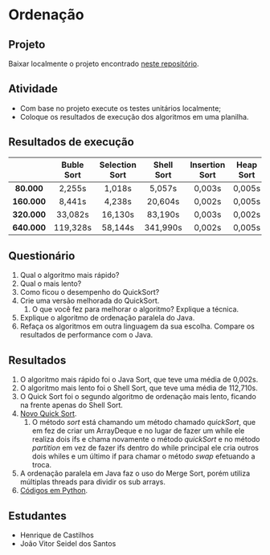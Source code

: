 # Ordenação

## Projeto

Baixar localmente o projeto encontrado [neste repositório](https://github.com/glauco-vinicius/estruturadedados).

## Atividade

* Com base no projeto execute os testes unitários localmente;
* Coloque os resultados de execução dos algoritmos em uma planilha.

## Resultados de execução

|             | Buble Sort | Selection Sort | Shell Sort | Insertion Sort | Heap Sort | Merge Sort | Quick Sort | Java Parallel | Java Sort |
| :---------: | :--------: | :------------: | :--------: | :------------: | :-------: | :--------: | :--------: | :-----------: | :-------: |
| **80.000**  | 2,255s     | 1,018s         | 5,057s     | 0,003s         | 0,005s    | 0,048s     | 1,444s     | 0,013s        | 0,003s    |
| **160.000** | 8,441s     | 4,238s         | 20,604s    | 0,002s         | 0,005s    | 0,017s     | 6,758s     | 0,019s        | 0,000s    |
| **320.000** | 33,082s    | 16,130s        | 83,190s    | 0,003s         | 0,002s    | 0,031s     | 28,509s    | 0,010s        | 0,002s    |
| **640.000** | 119,328s   | 58,144s        | 341,990s   | 0,002s         | 0,005s    | 0,062s     | 109,510s   | 0,008s        | 0,003s    |

## Questionário

1. Qual o algoritmo mais rápido?
2. Qual o mais lento?
3. Como ficou o desempenho do QuickSort?
4. Crie uma versão melhorada do QuickSort.
    1. O que você fez para melhorar o algoritmo? Explique a técnica.
5. Explique o algoritmo de ordenação paralela do Java.
6. Refaça os algoritmos em outra linguagem da sua escolha. Compare os resultados de performance com o Java.

## Resultados

1. O algoritmo mais rápido foi o Java Sort, que teve uma média de 0,002s.
2. O algoritmo mais lento foi o Shell Sort, que teve uma média de 112,710s.
3. O Quick Sort foi o segundo algoritmo de ordenação mais lento, ficando na frente apenas do Shell Sort.
4. [Novo Quick Sort](https://github.com/castilh0s/estrutura-dados/blob/master/Ordena%C3%A7%C3%A3o/SortsProject/src/main/java/catolicasc/estruturadedados/sortalgorithms/NewQuickSortStrategy.java).
    1. O método *sort* está chamando um método chamado *quickSort*, que em fez de criar um ArrayDeque e no lugar de fazer um while ele realiza dois ifs e chama novamente o método *quickSort* e no método *partition* em vez de fazer ifs dentro do while principal ele cria outros dois whiles e um último if para chamar o método *swap* efetuando a troca.
5. A ordenação paralela em Java faz o uso do Merge Sort, porém utiliza múltiplas threads para dividir os sub arrays.
6. [Códigos em Python](https://github.com/castilh0s/estrutura-dados/tree/master/Ordena%C3%A7%C3%A3o/M%C3%A9todos%20de%20Ordena%C3%A7%C3%A3o).

## Estudantes

* Henrique de Castilhos
* João Vitor Seidel dos Santos
